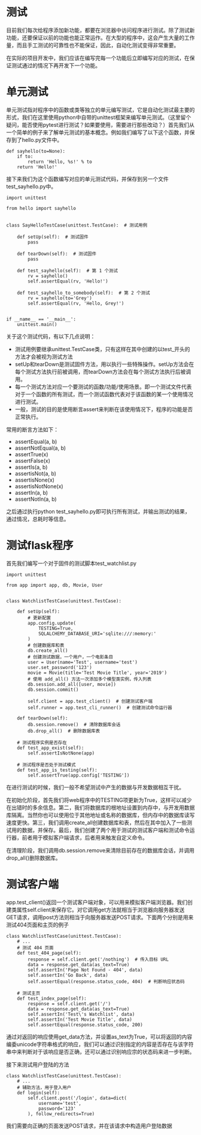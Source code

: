 # 测试

目前我们每次给程序添加新功能，都要在浏览器中访问程序进行测试。除了测试新功能，还要保证以前的功能也能正常运作。在大型的程序中，这会产生大量的工作量，而且手工测试的可靠性也不能保证，因此，自动化测试变得非常重要。

在实际的项目开发中，我们应该在编写完每一个功能后立即编写对应的测试，在保证测试通过的情况下再开发下一个功能。

# 单元测试

单元测试指对程序中的函数或类等独立的单元编写测试，它是自动化测试最主要的形式，我们在这里使用python中自带的unittest框架来编写单元测试。（这里留个疑问，能否使用pytest进行测试？如果要使用，需要进行那些改动？）首先我们从一个简单的例子来了解单元测试的基本概念。例如我们编写了以下这个函数，并保存到了hello.py文件中。

```
def sayhello(to=None):
    if to:
        return 'Hello, %s!' % to
    return 'Hello!'
```

接下来我们为这个函数编写对应的单元测试代码，并保存到另一个文件test_sayhello.py中。

```
import unittest

from hello import sayhello


class SayHelloTestCase(unittest.TestCase):  # 测试用例

    def setUp(self):  # 测试固件
        pass

    def tearDown(self):  # 测试固件
        pass

    def test_sayhello(self):  # 第 1 个测试
        rv = sayhello()
        self.assertEqual(rv, 'Hello!')

    def test_sayhello_to_somebody(self):  # 第 2 个测试
        rv = sayhello(to='Grey')
        self.assertEqual(rv, 'Hello, Grey!')


if __name__ == '__main__':
    unittest.main()
```

关于这个测试代码，有以下几点说明：

- 测试用例要继承unittest.TestCase类，只有这样在其中创建的以test_开头的方法才会被视为测试方法
- setUp和tearDown是测试固件方法，用以执行一些特殊操作。setUp方法会在每个测试方法执行前被调用，而tearDown方法会在每个测试方法执行后被调用。
- 每一个测试方法对应一个要测试的函数/功能/使用场景。即一个测试文件代表对于一个函数的所有测试，而一个测试函数代表对于该函数的某一个使用情况进行测试。
- 一般，测试的目的是使用断言assert来判断在该使用情况下，程序的功能是否正常执行。

常用的断言方法如下：

- assertEqual(a, b)
- assertNotEqual(a, b)
- assertTrue(x)
- assertFalse(x)
- assertIs(a, b)
- assertisNot(a, b)
- assertisNone(x)
- assertisNotNone(x)
- assertIn(a, b)
- assertNotIn(a, b)

之后通过执行python test_sayhello.py即可执行所有测试，并输出测试的结果，通过情况，总耗时等信息。

# 测试flask程序

首先我们编写一个对于固件的测试脚本test_watchlist.py

```
import unittest

from app import app, db, Movie, User


class WatchlistTestCase(unittest.TestCase):

    def setUp(self):
        # 更新配置
        app.config.update(
            TESTING=True,
            SQLALCHEMY_DATABASE_URI='sqlite:///:memory:'
        )
        # 创建数据库和表
        db.create_all()
        # 创建测试数据，一个用户，一个电影条目
        user = User(name='Test', username='test')
        user.set_password('123')
        movie = Movie(title='Test Movie Title', year='2019')
        # 使用 add_all() 方法一次添加多个模型类实例，传入列表
        db.session.add_all([user, movie])
        db.session.commit()

        self.client = app.test_client()  # 创建测试客户端
        self.runner = app.test_cli_runner()  # 创建测试命令运行器

    def tearDown(self):
        db.session.remove()  # 清除数据库会话
        db.drop_all()  # 删除数据库表

    # 测试程序实例是否存在
    def test_app_exist(self):
        self.assertIsNotNone(app)

    # 测试程序是否处于测试模式
    def test_app_is_testing(self):
        self.assertTrue(app.config['TESTING'])
```

在进行测试的时候，我们一般不希望测试中产生的数据与开发数据相互干扰。

在初始化阶段，首先我们将web程序中的TESTING项更新为True，这样可以减少在出错时的多余信息。第二，我们将数据库的根地址设置到内存中，与开发用数据库隔离。当然你也可以使用位于其他地址或名称的数据库，但内存中的数据库读写速度更快。第三，我们调用create_all创建数据库和表，然后在其中加入了一些测试用的数据，并保存。最后，我们创建了两个用于测试的测试客户端和测试命令运行器，前者用于模拟客户端请求，后者用来触发自定义命令。

在清理阶段，我们调用db.session.remove来清除目前存在的数据库会话，并调用drop_all()删除数据库。

# 测试客户端

app.test_client()返回一个测试客户端对象，可以用来模拟客户端浏览器。我们创建类属性self.client来保存它。对它调用get方法就相当于浏览器向服务器发送GET请求，调用post方法则相当于向服务器发送POST请求。下面两个分别是用来测试404页面和主页的例子

```
class WatchlistTestCase(unittest.TestCase):
    # ...
    # 测试 404 页面
    def test_404_page(self):
        response = self.client.get('/nothing')  # 传入目标 URL
        data = response.get_data(as_text=True)
        self.assertIn('Page Not Found - 404', data)
        self.assertIn('Go Back', data)
        self.assertEqual(response.status_code, 404)  # 判断响应状态码

    # 测试主页
    def test_index_page(self):
        response = self.client.get('/')
        data = response.get_data(as_text=True)
        self.assertIn('Test\'s Watchlist', data)
        self.assertIn('Test Movie Title', data)
        self.assertEqual(response.status_code, 200)
```

通过对返回的响应使用get_data方法，并设置as_text为True，可以将返回的内容编委unicode字符串格式的响应，我们可以通过识别指定的内容是否存在与该字符串中来判断对于该响应是否正确，还可以通过识别响应宗的状态码来进一步判断。

接下来测试用户登陆的方法

```
class WatchlistTestCase(unittest.TestCase):
    # ...
    # 辅助方法，用于登入用户
    def login(self):
        self.client.post('/login', data=dict(
            username='test',
            password='123'
        ), follow_redirects=True)
```

我们需要向正确的页面发送POST请求，并在该请求中构造用户登陆数据